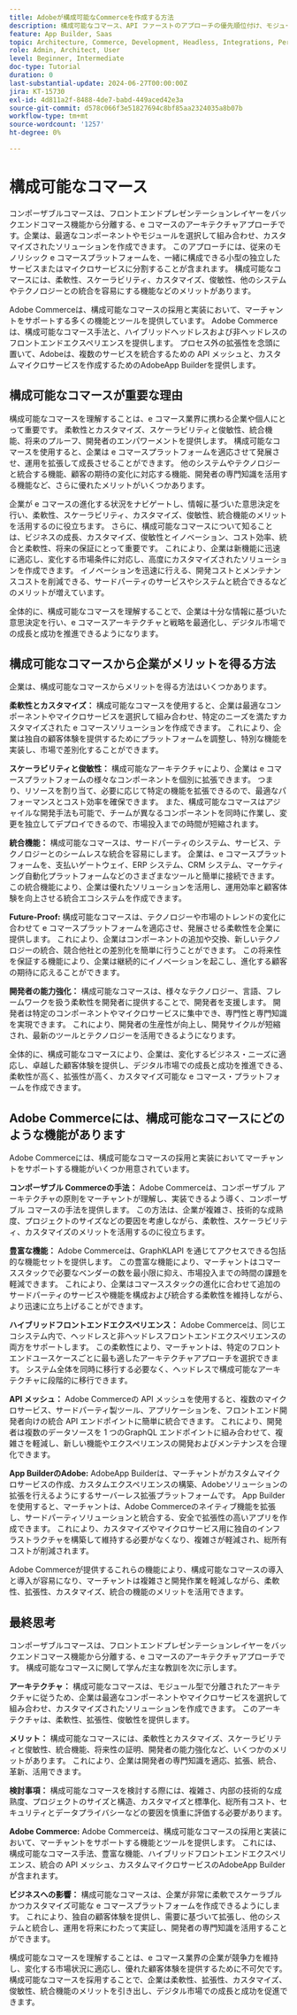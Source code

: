 ```yaml
---
title: Adobeが構成可能なCommerceを作成する方法
description: 構成可能なコマース、API ファーストのアプローチの優先順位付け、モジュール型でサービス指向のアーキテクチャの実装について説明します。
feature: App Builder, Saas
topic: Architecture, Commerce, Development, Headless, Integrations, Performance, Personalization
role: Admin, Architect, User
level: Beginner, Intermediate
doc-type: Tutorial
duration: 0
last-substantial-update: 2024-06-27T00:00:00Z
jira: KT-15730
exl-id: 4d811a2f-8488-4de7-babd-449aced42e3a
source-git-commit: d578c066f3e51827694c8bf85aa2324035a8b07b
workflow-type: tm+mt
source-wordcount: '1257'
ht-degree: 0%

---
```


# 構成可能なコマース

コンポーザブルコマースは、フロントエンドプレゼンテーションレイヤーをバックエンドコマース機能から分離する、e コマースのアーキテクチャアプローチです。&#x200B; 企業は、最適なコンポーネントやモジュールを選択して組み合わせ、カスタマイズされたソリューションを作成できます。 このアプローチには、従来のモノリシック e コマースプラットフォームを、一緒に構成できる小型の独立したサービスまたはマイクロサービスに分割することが含まれます。 構成可能なコマースには、柔軟性、スケーラビリティ、カスタマイズ、俊敏性、他のシステムやテクノロジーとの統合を容易にする機能などのメリットがあります。

Adobe Commerceは、構成可能なコマースの採用と実装において、マーチャントをサポートする多くの機能とツールを提供しています。 Adobe Commerceは、構成可能なコマース手法と、ハイブリッドヘッドレスおよび非ヘッドレスのフロントエンドエクスペリエンスを提供します。 プロセス外の拡張性を念頭に置いて、Adobeは、複数のサービスを統合するための API メッシュと、カスタムマイクロサービスを作成するためのAdobeApp Builderを提供します。

## 構成可能なコマースが重要な理由

構成可能なコマースを理解することは、e コマース業界に携わる企業や個人にとって重要です。 柔軟性とカスタマイズ、スケーラビリティと俊敏性、統合機能、将来のプルーフ、開発者のエンパワーメントを提供します。 構成可能なコマースを使用すると、企業は e コマースプラットフォームを適応させて発展させ、運用を拡張して成長させることができます。 他のシステムやテクノロジーと統合する機能、顧客の期待の変化に対応する機能、開発者の専門知識を活用する機能など、さらに優れたメリットがいくつかあります。

企業が e コマースの進化する状況をナビゲートし、情報に基づいた意思決定を行い、柔軟性、スケーラビリティ、カスタマイズ、俊敏性、統合機能のメリットを活用するのに役立ちます。 さらに、構成可能なコマースについて知ることは、ビジネスの成長、カスタマイズ、俊敏性とイノベーション、コスト効率、統合と柔軟性、将来の保証にとって重要です。 これにより、企業は新機能に迅速に適応し、変化する市場条件に対応し、高度にカスタマイズされたソリューションを作成できます。 イノベーションを迅速に行える、開発コストとメンテナンスコストを削減できる、サードパーティのサービスやシステムと統合できるなどのメリットが増えています。

全体的に、構成可能なコマースを理解することで、企業は十分な情報に基づいた意思決定を行い、e コマースアーキテクチャと戦略を最適化し、デジタル市場での成長と成功を推進できるようになります。

## 構成可能なコマースから企業がメリットを得る方法

企業は、構成可能なコマースからメリットを得る方法はいくつかあります。

**柔軟性とカスタマイズ：** 構成可能なコマースを使用すると、企業は最適なコンポーネントやマイクロサービスを選択して組み合わせ、特定のニーズを満たすカスタマイズされた e コマースソリューションを作成できます。 これにより、企業は独自の顧客体験を提供するためにプラットフォームを調整し、特別な機能を実装し、市場で差別化することができます。

**スケーラビリティと俊敏性：** 構成可能なアーキテクチャにより、企業は e コマースプラットフォームの様々なコンポーネントを個別に拡張できます。 つまり、リソースを割り当て、必要に応じて特定の機能を拡張できるので、最適なパフォーマンスとコスト効率を確保できます。 また、構成可能なコマースはアジャイルな開発手法も可能で、チームが異なるコンポーネントを同時に作業し、変更を独立してデプロイできるので、市場投入までの時間が短縮されます。

**統合機能：** 構成可能なコマースは、サードパーティのシステム、サービス、テクノロジーとのシームレスな統合を容易にします。 企業は、e コマースプラットフォームを、支払いゲートウェイ、ERP システム、CRM システム、マーケティング自動化プラットフォームなどのさまざまなツールと簡単に接続できます。 この統合機能により、企業は優れたソリューションを活用し、運用効率と顧客体験を向上させる統合エコシステムを作成できます。

**Future-Proof:** 構成可能なコマースは、テクノロジーや市場のトレンドの変化に合わせて e コマースプラットフォームを適応させ、発展させる柔軟性を企業に提供します。 これにより、企業はコンポーネントの追加や交換、新しいテクノロジーの統合、競合他社との差別化を簡単に行うことができます。 この将来性を保証する機能により、企業は継続的にイノベーションを起こし、進化する顧客の期待に応えることができます。

**開発者の能力強化：** 構成可能なコマースは、様々なテクノロジー、言語、フレームワークを扱う柔軟性を開発者に提供することで、開発者を支援します。 開発者は特定のコンポーネントやマイクロサービスに集中でき、専門性と専門知識を実現できます。 これにより、開発者の生産性が向上し、開発サイクルが短縮され、最新のツールとテクノロジーを活用できるようになります。

全体的に、構成可能なコマースにより、企業は、変化するビジネス・ニーズに適応し、卓越した顧客体験を提供し、デジタル市場での成長と成功を推進できる、柔軟性が高く、拡張性が高く、カスタマイズ可能な e コマース・プラットフォームを作成できます。

## Adobe Commerceには、構成可能なコマースにどのような機能があります

Adobe Commerceには、構成可能なコマースの採用と実装においてマーチャントをサポートする機能がいくつか用意されています。

**コンポーザブル Commerceの手法：** Adobe Commerceは、コンポーザブル アーキテクチャの原則をマーチャントが理解し、実装できるよう導く、コンポーザブル コマースの手法を提供します。 この方法は、企業が複雑さ、技術的な成熟度、プロジェクトのサイズなどの要因を考慮しながら、柔軟性、スケーラビリティ、カスタマイズのメリットを活用するのに役立ちます。

**豊富な機能：** Adobe Commerceは、GraphKLAPI を通じてアクセスできる包括的な機能セットを提供します。 この豊富な機能により、マーチャントはコマーススタックで必要なベンダーの数を最小限に抑え、市場投入までの時間の課題を軽減できます。 これにより、企業はコマーススタックの進化に合わせて追加のサードパーティのサービスや機能を構成および統合する柔軟性を維持しながら、より迅速に立ち上げることができます。

**ハイブリッドフロントエンドエクスペリエンス：** Adobe Commerceは、同じエコシステム内で、ヘッドレスと非ヘッドレスフロントエンドエクスペリエンスの両方をサポートします。 この柔軟性により、マーチャントは、特定のフロントエンドユースケースごとに最も適したアーキテクチャアプローチを選択できます。 システム全体を同時に移行する必要なく、ヘッドレスで構成可能なアーキテクチャに段階的に移行できます。

**API メッシュ：** Adobe Commerceの API メッシュを使用すると、複数のマイクロサービス、サードパーティ製ツール、アプリケーションを、フロントエンド開発者向けの統合 API エンドポイントに簡単に統合できます。 これにより、開発者は複数のデータソースを 1 つのGraphQL エンドポイントに組み合わせて、複雑さを軽減し、新しい機能やエクスペリエンスの開発およびメンテナンスを合理化できます。

**App BuilderのAdobe:** AdobeApp Builderは、マーチャントがカスタムマイクロサービスの作成、カスタムエクスペリエンスの構築、Adobeソリューションの拡張を行えるようにするサーバーレス拡張プラットフォームです。 App Builderを使用すると、マーチャントは、Adobe Commerceのネイティブ機能を拡張し、サードパーティソリューションと統合する、安全で拡張性の高いアプリを作成できます。 これにより、カスタマイズやマイクロサービス用に独自のインフラストラクチャを構築して維持する必要がなくなり、複雑さが軽減され、総所有コストが削減されます。

Adobe Commerceが提供するこれらの機能により、構成可能なコマースの導入と導入が容易になり、マーチャントは複雑さと開発作業を軽減しながら、柔軟性、拡張性、カスタマイズ、統合の機能のメリットを活用できます。

## 最終思考

コンポーザブルコマースは、フロントエンドプレゼンテーションレイヤーをバックエンドコマース機能から分離する、e コマースのアーキテクチャアプローチです。 構成可能なコマースに関して学んだ主な教訓を次に示します。

**アーキテクチャ：** 構成可能なコマースは、モジュール型で分離されたアーキテクチャに従うため、企業は最適なコンポーネントやマイクロサービスを選択して組み合わせ、カスタマイズされたソリューションを作成できます。 このアーキテクチャは、柔軟性、拡張性、俊敏性を提供します。

**メリット：** 構成可能なコマースには、柔軟性とカスタマイズ、スケーラビリティと俊敏性、統合機能、将来性の証明、開発者の能力強化など、いくつかのメリットがあります。 これにより、企業は開発者の専門知識を適応、拡張、統合、革新、活用できます。

**検討事項：** 構成可能なコマースを検討する際には、複雑さ、内部の技術的な成熟度、プロジェクトのサイズと構造、カスタマイズと標準化、総所有コスト、セキュリティとデータプライバシーなどの要因を慎重に評価する必要があります。

**Adobe Commerce:** Adobe Commerceは、構成可能なコマースの採用と実装において、マーチャントをサポートする機能とツールを提供します。 これには、構成可能なコマース手法、豊富な機能、ハイブリッドフロントエンドエクスペリエンス、統合の API メッシュ、カスタムマイクロサービスのAdobeApp Builderが含まれます。

**ビジネスへの影響：** 構成可能なコマースは、企業が非常に柔軟でスケーラブルかつカスタマイズ可能な e コマースプラットフォームを作成できるようにします。 これにより、独自の顧客体験を提供し、需要に基づいて拡張し、他のシステムと統合し、運用を将来にわたって実証し、開発者の専門知識を活用することができます。

構成可能なコマースを理解することは、e コマース業界の企業が競争力を維持し、変化する市場状況に適応し、優れた顧客体験を提供するために不可欠です。 構成可能なコマースを採用することで、企業は柔軟性、拡張性、カスタマイズ、俊敏性、統合機能のメリットを引き出し、デジタル市場での成長と成功を促進できます。
